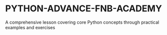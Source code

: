 # PYTHON-ADVANCE-FNB-ACADEMY
A comprehensive lesson covering core Python concepts through practical examples and exercises
